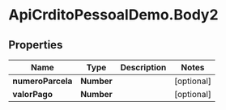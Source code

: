 # ApiCrditoPessoalDemo.Body2

## Properties
Name | Type | Description | Notes
------------ | ------------- | ------------- | -------------
**numeroParcela** | **Number** |  | [optional] 
**valorPago** | **Number** |  | [optional] 


